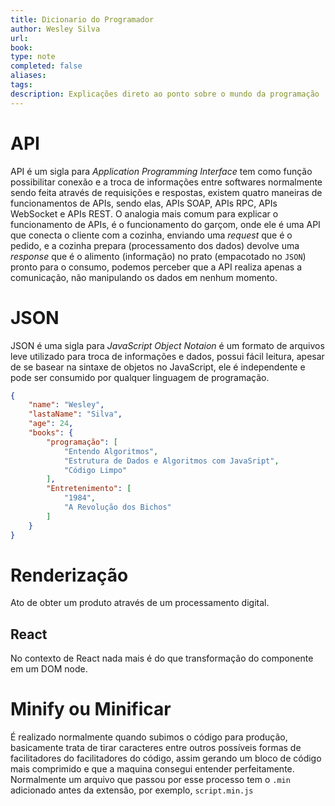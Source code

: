 ```yaml
---
title: Dicionario do Programador
author: Wesley Silva
url:
book:
type: note
completed: false
aliases:
tags: 
description: Explicações direto ao ponto sobre o mundo da programação
---
```

# API
API é um sigla para _Application Programming Interface_ tem como função possibilitar conexão e a troca de informações entre softwares normalmente sendo feita através de requisições e respostas, existem quatro maneiras de funcionamentos de APIs, sendo elas, APIs SOAP, APIs RPC, APIs WebSocket e APIs REST.
O analogia mais comum para explicar o funcionamento de APIs, é o funcionamento do garçom, onde ele é uma API que conecta o cliente com a cozinha, enviando uma _request_ que é o pedido, e a cozinha prepara (processamento dos dados) devolve uma _response_ que é o alimento (informação) no prato (empacotado no `JSON`) pronto para o consumo, podemos perceber que a API realiza apenas a comunicação, não manipulando os dados em nenhum momento.

# JSON
JSON é uma sigla para _JavaScript Object Notaion_ é um formato de arquivos leve utilizado para troca de informações e dados, possui fácil leitura, apesar de se basear na sintaxe de objetos no JavaScript, ele é independente e pode ser consumido por qualquer linguagem de programação.

```json
{
	"name": "Wesley",
	"lastaName": "Silva",
	"age": 24,
	"books": {
		"programação": [
			"Entendo Algoritmos",
			"Estrutura de Dados e Algoritmos com JavaSript",
			"Código Limpo"
		],
		"Entretenimento": [
			"1984",
			"A Revolução dos Bichos"
		]
	}
}
```

# Renderização
Ato de obter um produto através de um processamento digital.

## React
No contexto de React nada mais é do que transformação do componente em um DOM node.

# Minify ou Minificar
É realizado normalmente quando subimos o código para produção, basicamente trata de tirar caracteres entre outros possíveis formas de facilitadores do facilitadores do código, assim gerando um bloco de código mais comprimido e que a maquina consegui entender perfeitamente.
Normalmente um arquivo que passou por esse processo tem o `.min` adicionado antes da extensão, por exemplo, `script.min.js`